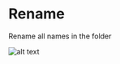 # Rename
Rename all names in the folder

![alt text](https://https://github.com/AlekseiKholin/Rename/raw/main/image/screenshot.PNG)
